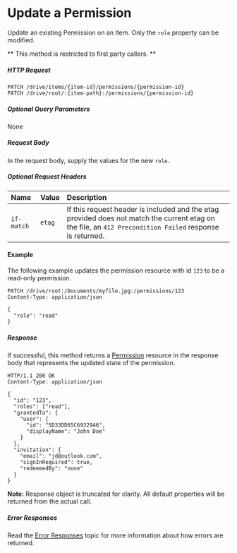 # Update a Permission
Update an existing Permission on an Item. Only the `role` property can be
modified.

** This method is restricted to first party callers. **

##### HTTP Request
````
PATCH /drive/items/{item-id}/permissions/{permission-id}
PATCH /drive/root/:{item-path}:/permissions/{permission-id}
````

##### Optional Query Parameters
None  

##### Request Body
In the request body, supply the values for the new `role`.

##### Optional Request Headers
| Name       | Value  | Description                                                                                                                                                      |
|:-----------|:-------|:-----------------------------------------------------------------------------------------------------------------------------------------------------------------|
| `if-match` | `etag` | If this request header is included and the etag provided does not match the current etag on the file, an `412 Precondition Failed` response is returned. |



#### Example

The following example updates the permission resource with id `123` to be
a read-only permission.

<!-- {"blockType": "request", "name": "update-permissions"} -->
```http
PATCH /drive/root:/Documents/myfile.jpg:/permissions/123
Content-Type: application/json

{
  "role": "read"
}
```

##### Response

If successful, this method returns a [Permission](../facets/permission_facet.md)
resource in the response body that represents the updated state of the
permission.

<!-- { "blockType": "response", "@odata.type": "oneDrive.permission", "truncated": true } -->
```http
HTTP/1.1 200 OK
Content-Type: application/json

{
  "id": "123",
  "roles": ["read"],
  "grantedTo": {
    "user": {
      "id": "5D33DD65C6932946",
      "displayName": "John Doe"
    }
  },
  "invitation": {
    "email": "jd@outlook.com",
    "signInRequired": true,
    "redeemedBy": "none"
  }
}
```

**Note:** Response object is truncated for clarity. All default properties will
be returned from the actual call.

##### Error Responses

Read the [Error Responses][error-response] topic for more information about
how errors are returned.

[error-response]: ../misc/errors.md

